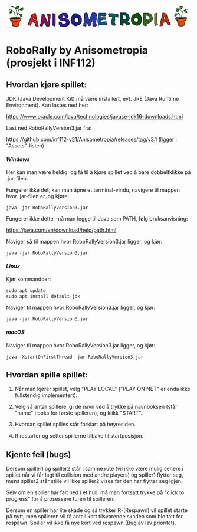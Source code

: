 ![image info](assets/anisometropia.png)

# RoboRally by Anisometropia (prosjekt i INF112)

## Hvordan kjøre spillet:

JDK (Java Development Kit) må være installert, evt. JRE (Java Runtime Environment). Kan lastes ned her:

https://www.oracle.com/java/technologies/javase-jdk16-downloads.html

Last ned RoboRallyVersion3.jar fra:

https://github.com/inf112-v21/Anisometropia/releases/tag/v3.1 (ligger i "Assets"-listen)

#### _Windows_
Her kan man være heldig, og få til å kjøre spillet ved å bare dobbeltklikke på .jar-filen.

Fungerer ikke det, kan man åpne et terminal-vindu, navigere til mappen hvor .jar-filen er, og kjøre:
```
java -jar RoboRallyVersion3.jar
```
Fungerer ikke dette, må man legge til Java som PATH, følg bruksanvisning:

https://java.com/en/download/help/path.html

Naviger så til mappen hvor RoboRallyVersion3.jar ligger, og kjør:
```
java -jar RoboRallyVersion3.jar
```
#### _Linux_
Kjør kommandoer:
```
sudo apt update
sudo apt install default-jdk
```
Naviger til mappen hvor RoboRallyVersion3.jar ligger, og kjør:
```
java -jar RoboRallyVersion3.jar
```

#### _macOS_
Naviger til mappen hvor RoboRallyVersion3.jar ligger, og kjør:
```
java -XstartOnFirstThread -jar RoboRallyVersion3.jar
```

## Hvordan spille spillet:
1. Når man kjører spillet, velg "PLAY LOCAL" ("PLAY ON NET" er enda ikke fullstendig implementert).

2. Velg så antall spillere, gi de navn ved å trykke på navnboksen (står "name" i boks for første spilleren), og klikk "START".

3. Hvordan spillet spilles står forklart på høyresiden.

4. R restarter og setter spillerne tilbake til startposisjon.


## Kjente feil (bugs)
Dersom spiller1 og spiller2 står i samme rute (vil ikke være mulig senere i spillet når vi får 
lagt til collision med andre players) og spiller1 flytter seg, mens spiller2 står stille
vil ikke spiller2 vises før den har flytter seg igjen.

Selv om en spiller har falt ned i et hull, må man fortsatt trykke på "click to progress" for
å prosessere turen til spilleren.

Dersom en spiller har lite skade og så trykker R-(Respawn) vil spillet starte på nytt, men spilleren
vil få antall kort tilsvarende skaden som ble tatt før respawn. Spiller vil ikke få nye kort ved
respawn (Bug av lav prioritet).